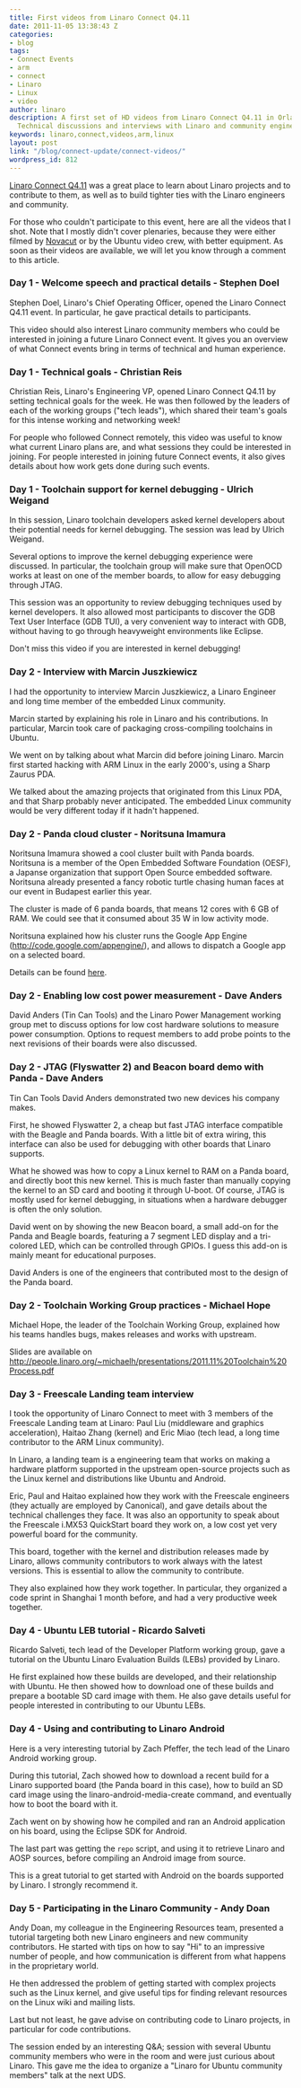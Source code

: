 ```yaml
---
title: First videos from Linaro Connect Q4.11
date: 2011-11-05 13:38:43 Z
categories:
- blog
tags:
- Connect Events
- arm
- connect
- Linaro
- Linux
- video
author: linaro
description: A first set of HD videos from Linaro Connect Q4.11 in Orlando, Florida.
  Technical discussions and interviews with Linaro and community engineers.
keywords: linaro,connect,videos,arm,linux
layout: post
link: "/blog/connect-update/connect-videos/"
wordpress_id: 812
---
```


[Linaro Connect Q4.11](http://connect.linaro.org/) was a great place to learn about Linaro projects and to contribute to them, as well as to build tighter ties with the Linaro engineers and community.

For those who couldn't participate to this event, here are all the videos that I shot. Note that I mostly didn't cover plenaries, because they were either filmed by [Novacut](http://novacut.com/) or by the Ubuntu video crew, with better equipment. As soon as their videos are available, we will let you know through a comment to this article.

### Day 1 - Welcome speech and practical details - Stephen Doel

Stephen Doel, Linaro's Chief Operating Officer, opened the Linaro Connect Q4.11 event. In particular, he gave practical details to participants.

This video should also interest Linaro community members who could be interested in joining a future Linaro Connect event. It gives you an overview of what Connect events bring in terms of technical and human experience.

### Day 1 - Technical goals - Christian Reis

Christian Reis, Linaro's Engineering VP, opened Linaro Connect Q4.11 by setting technical goals for the week. He was then followed by the leaders of each of the working groups ("tech leads"), which shared their team's goals for this intense working and networking week!

For people who followed Connect remotely, this video was useful to know what current Linaro plans are, and what sessions they could be interested in joining. For people interested in joining future Connect events, it also gives details about how work gets done during such events.

### Day 1 - Toolchain support for kernel debugging - Ulrich Weigand

In this session, Linaro toolchain developers asked kernel developers about their potential needs for kernel debugging. The session was lead by Ulrich Weigand.

Several options to improve the kernel debugging experience were discussed. In particular, the toolchain group will make sure that OpenOCD works at least on one of the member boards, to allow for easy debugging through JTAG.

This session was an opportunity to review debugging techniques used by kernel developers. It also allowed most participants to discover the GDB Text User Interface (GDB TUI), a very convenient way to interact with GDB, without having to go through heavyweight environments like Eclipse.

Don't miss this video if you are interested in kernel debugging!

### Day 2 - Interview with Marcin Juszkiewicz

I had the opportunity to interview Marcin Juszkiewicz, a Linaro Engineer and long time member of the embedded Linux community.

Marcin started by explaining his role in Linaro and his contributions. In particular, Marcin took care of packaging cross-compiling toolchains in Ubuntu.

We went on by talking about what Marcin did before joining Linaro. Marcin first started hacking with ARM Linux in the early 2000's, using a Sharp Zaurus PDA.

We talked about the amazing projects that originated from this Linux PDA, and that Sharp probably never anticipated. The embedded Linux community would be very different today if it hadn't happened.

### Day 2 - Panda cloud cluster - Noritsuna Imamura

Noritsuna Imamura showed a cool cluster built with Panda boards. Noritsuna is a member of the Open Embedded Software Foundation (OESF), a Japanse organization that support Open Source embedded software. Noritsuna already presented a fancy robotic turtle chasing human faces at our event in Budapest earlier this year.

The cluster is made of 6 panda boards, that means 12 cores with 6 GB of RAM. We could see that it consumed about 35 W in low activity mode.

Noritsuna explained how his cluster runs the Google App Engine (http://code.google.com/appengine/),  and allows to dispatch a Google app on a selected board.

Details can be found [here](http://www.siprop.org/ja/2.0/index.php?product/pandacloud).

### Day 2 - Enabling low cost power measurement - Dave Anders

David Anders (Tin Can Tools) and the Linaro Power Management working group met to discuss options for low cost hardware solutions to measure power consumption. Options to request members to add probe points to the next revisions of their boards were also discussed.

### Day 2 - JTAG (Flyswatter 2) and Beacon board demo with Panda - Dave Anders

Tin Can Tools David Anders demonstrated two new devices his company makes.

First, he showed Flyswatter 2, a cheap but fast JTAG interface compatible with the Beagle and Panda boards. With a little bit of extra wiring, this interface can also be used for debugging with other boards that Linaro supports.

What he showed was how to copy a Linux kernel to RAM on a Panda board, and directly boot this new kernel. This  is much faster than manually copying the kernel to an SD card and booting it through U-boot. Of course, JTAG is mostly used for kernel debugging, in situations when a hardware debugger is often the only solution.

David went on by showing the new Beacon board, a small add-on for the Panda and Beagle boards, featuring a 7 segment LED display and a tri-colored LED, which can be controlled through GPIOs. I guess this add-on is mainly meant for educational purposes.

David Anders is one of the engineers that contributed most to the design of the Panda board.

### Day 2 - Toolchain Working Group practices - Michael Hope

Michael Hope, the leader of the Toolchain Working Group, explained how his teams handles bugs, makes releases and works with upstream.

Slides are available on http://people.linaro.org/~michaelh/presentations/2011.11%20Toolchain%20Process.pdf


### Day 3 - Freescale Landing team interview

I took the opportunity of Linaro Connect to meet with 3 members of the Freescale Landing team at Linaro: Paul Liu (middleware and graphics acceleration), Haitao Zhang (kernel) and Eric Miao (tech lead, a long time contributor to the ARM Linux community).

In Linaro, a landing team is a engineering team that works on making a hardware platform supported in the upstream open-source projects such as the Linux kernel and distributions like Ubuntu and Android.

Eric, Paul and Haitao explained how they work with the Freescale engineers (they actually are employed by Canonical), and gave details about the technical challenges they face. It was also an opportunity to speak about the Freescale i.MX53 QuickStart board they work on, a low cost yet very powerful board for the community.

This board, together with the kernel and distribution releases made by Linaro, allows community contributors to work always with the latest versions. This is essential to allow the community to contribute.

They also explained how they work together. In particular, they organized a code sprint in Shanghai 1 month before, and had a very productive week together.

### Day 4 - Ubuntu LEB tutorial - Ricardo Salveti

Ricardo Salveti, tech lead of the Developer Platform working group, gave a tutorial on the Ubuntu Linaro Evaluation Builds (LEBs) provided by Linaro.

He first explained how these builds are developed, and their relationship with Ubuntu. He then showed how to download one of these builds and prepare a bootable SD card image with them.  He also gave details useful for people interested in contributing to our Ubuntu LEBs.

### Day 4 - Using and contributing to Linaro Android

Here is a very interesting tutorial by Zach Pfeffer, the tech lead of the Linaro Android working group.

During this tutorial, Zach showed how to download a recent build for a Linaro supported board (the Panda board in this case), how to build an SD card image using the linaro-android-media-create command, and eventually how to boot the board with it.

Zach went on by showing how he compiled and ran an Android application on his board, using the Eclipse SDK for Android.

The last part was getting the `repo` script, and using it to retrieve Linaro and AOSP sources, before compiling an Android image from source.

This is a great tutorial to get started with Android on the boards supported by Linaro. I strongly recommend it.

### Day 5 - Participating in the Linaro Community - Andy Doan

Andy Doan, my colleague in the Engineering Resources team, presented a tutorial targeting both new Linaro engineers and new community contributors. He started with tips on how to say "Hi" to an impressive number of people, and how communication is different from what happens in the proprietary world.

He then addressed the problem of getting started with complex projects such as the Linux kernel, and give useful tips for finding relevant resources on the Linux wiki and mailing lists.

Last but not least, he gave advise on contributing code to Linaro projects, in particular for code contributions.

The session ended by an interesting Q&A; session with several Ubuntu community members who were in the room and were just curious about Linaro. This gave me the idea to organize a "Linaro for Ubuntu community members" talk at the next UDS.